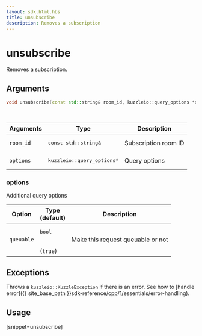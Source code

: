 ```yaml
---
layout: sdk.html.hbs
title: unsubscribe
description: Removes a subscription
---
```


# unsubscribe

Removes a subscription.

## Arguments

```cpp
void unsubscribe(const std::string& room_id, kuzzleio::query_options *options=nullptr)
```

<br/>

| Arguments    | Type    | Description |
|--------------|---------|-------------|
| `room_id` | <pre>const std::string&</pre> | Subscription room ID  |
| `options` | <pre>kuzzleio::query_options\*</pre> | Query options |

### options

Additional query options

| Option     | Type<br/>(default)  | Description   |
| ---------- | ------- | --------------------------------- |
| `queuable` | <pre>bool</pre><br/>(`true`) | Make this request queuable or not |

## Exceptions

Throws a `kuzzleio::KuzzleException` if there is an error. See how to [handle error]({{ site_base_path }}sdk-reference/cpp/1/essentials/error-handling).

## Usage

[snippet=unsubscribe]
